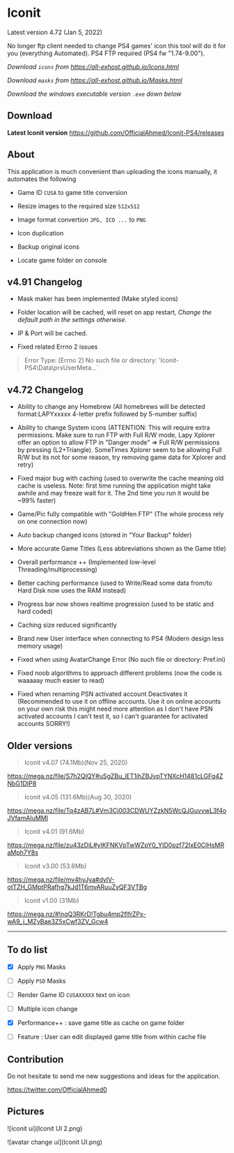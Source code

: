 
# Iconit

Latest version 4.72 (Jan 5, 2022)

No longer ftp client needed to change PS4 games' icon this tool will do it for you (everything Automated). PS4 FTP required (PS4 fw "1.74-9.00").

*Download `icons` from <https://all-exhost.github.io/Icons.html>*

*Download `masks` from <https://all-exhost.github.io/Masks.html>*

*Download the windows executable version `.exe` down below*

## Download

**Latest Iconit version**
<https://github.com/OfficialAhmed/Iconit-PS4/releases>

## About

This application is much convenient than uploading the icons manually, it automates the following

* Game ID `CUSA` to game title conversion

* Resize images to the required size `512x512`

* Image format convertion `JPG, ICO ...` to `PNG`

* Icon duplication

* Backup original icons

* Locate game folder on console  

## v4.91 Changelog

* Mask maker has been implemented (Make styled icons)

* Folder location will be cached, will reset on app restart, *Change the default path in the settings otherwise*.

* IP & Port will be cached.

* Fixed related Errno 2 issues

> Error Type: [Errno 2] No such file or directory: 'Iconit-PS4\\Data\\prxUserMeta\...`
  
## v4.72 Changelog

* Ability to change any Homebrew (All homebrews will be detected format:LAPYxxxxx 4-letter prefix followed by 5-number suffix)

* Ability to change System icons (ATTENTION: This will require extra permissions. Make sure to run FTP with Full R/W mode, Lapy Xplorer offer an option to allow FTP in "Danger mode" => Full R/W permissions by pressing (L2+Triangle). SomeTimes Xplorer seem to be allowing Full R/W but its not for some reason, try removing game data for Xplorer and retry)

* Fixed major bug with caching (used to overwrite the cache meaning old cache is useless. Note: first time running the application might take awhile and may freeze wait for it. The 2nd time you run it would be ~99% faster)

* Game/Pic fully compatible with "GoldHen FTP" (The whole process rely on one connection now)

* Auto backup changed icons (stored in "Your Backup" folder)

* More accurate Game Titles (Less abbreviations shown as the Game title)

* Overall performance ++ (Implemented low-level Threading/multiprocessing)

* Better caching performance (used to Write/Read some data from/to Hard Disk now uses the RAM instead)

* Progress bar now shows realtime progression (used to be static and hard coded)

* Caching size reduced significantly

* Brand new User interface when connecting to PS4 (Modern design less memory usage)

* Fixed when using AvatarChange Error (No such file or directory: Pref.ini)

* Fixed noob algorithms to approach different problems (now the code is waaaaay much easier to read)

* Fixed when renaming PSN activated account Deactivates it (Recommended to use it on offline accounts. Use it on online accounts on your own risk this might need more attention as I don't have PSN activated accounts I can't test it, so I can't guarantee for activated accounts SORRY!)

## Older versions

>Iconit v4.07 (74.1Mb)(Nov 25, 2020)

<https://mega.nz/file/S7h2QIQY#uSgZBu_iET1ihZBJvpTYNXcH1481cLGFg4ZNbG1DIP8>

>Iconit v4.05 (131.6Mb)(Aug 30, 2020)

<https://mega.nz/file/Tq4zAB7L#Vm3Cj003CDWUYZzkN5WcQJGuvvwL3f4oJVfamAIuMMI>

>Iconit v4.01 (91.6Mb)

<https://mega.nz/file/zu43zDiL#yIKFNKVpTwWZpY0_YID0pzf72IxE0ClHsMRaMph7Y8s>

>Iconit v3.00 (53.6Mb)

<https://mega.nz/file/mv4hyJya#dylV-otTZH_GMptPRafhg7kJd1T6mvARuuZvQF3VTBg>

>Iconit v1.00 (31Mb)

<https://mega.nz/#!nqQ3RKrD!Tgbu4mp2flfrZPx-wA9_j_MZyBae3Z5xCwf3ZV_Gcw4>

________________________________________

## To do list

* [x] Apply `PNG` Masks

* [ ] Apply `PSD` Masks

* [ ] Render Game ID `CUSAXXXXX` text on icon

* [ ] Multiple icon change

* [x] Performance++ : save game title as cache on game folder

* [ ] Feature : User can edit displayed game title from within cache file

## Contribution

Do not hesitate to send me new suggestions and ideas for the application.

<https://twitter.com/OfficialAhmed0>

## Pictures

![iconit ui](Iconit UI 2.png)

![avatar change ui](Iconit UI.png)
